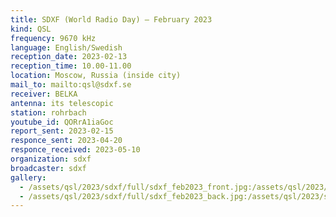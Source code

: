 ```yaml
---
title: SDXF (World Radio Day) — February 2023
kind: QSL
frequency: 9670 kHz
language: English/Swedish
reception_date: 2023-02-13
reception_time: 10.00-11.00
location: Moscow, Russia (inside city)
mail_to: mailto:qsl@sdxf.se
receiver: BELKA
antenna: its telescopic
station: rohrbach
youtube_id: QORrA1iaGoc
report_sent: 2023-02-15
responce_sent: 2023-04-20
responce_received: 2023-05-10
organization: sdxf
broadcaster: sdxf
gallery:
  - /assets/qsl/2023/sdxf/full/sdxf_feb2023_front.jpg:/assets/qsl/2023/sdxf/small/sdxf_feb2023_front.jpg
  - /assets/qsl/2023/sdxf/full/sdxf_feb2023_back.jpg:/assets/qsl/2023/sdxf/small/sdxf_feb2023_back.jpg
---
```

